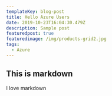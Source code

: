 ```yaml
---
templateKey: blog-post
title: Hello Azure Users
date: 2019-10-23T16:04:30.479Z
description: Sample post
featuredpost: true
featuredimage: /img/products-grid2.jpg
tags:
  - Azure
---
```

## This is markdown

I love markdown
